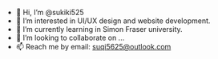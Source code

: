 - 👋 Hi, I’m @sukiki525
- 👀 I’m interested in UI/UX design and website development. 
- 🌱 I’m currently learning in Simon Fraser university.
- 💞️ I’m looking to collaborate on ...
- 📫 Reach me by email: suqi5625@outlook.com

<!---
sukiki525/sukiki525 is a ✨ special ✨ repository because its `README.md` (this file) appears on your GitHub profile.
You can click the Preview link to take a look at your changes.
--->
